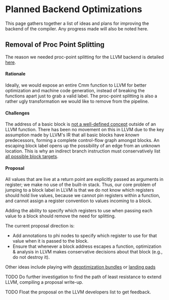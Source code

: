 # Planned Backend Optimizations



This page gathers together a list of ideas and plans for improving the backend of the compiler. Any progress made will also be noted here.


## Removal of Proc Point Splitting



The reason we needed proc-point splitting for the LLVM backend is detailed [here](commentary/compiler/backends/llvm/wip#get-rid-of-proc-point-splitting).


#### Rationale



Ideally, we would expose an entire Cmm function to LLVM for better optimization and machine code generation, instead of breaking the functions apart just to grab a valid label.
The proc-point splitting is also a rather ugly transformation we would like to remove from the pipeline.


#### Challenges



The address of a basic block is [
not a well-defined concept](http://llvm.org/docs/LangRef.html#addresses-of-basic-blocks) outside of an LLVM function.
There has been no movement on this in LLVM due to the key assumption made by LLVM's IR that all basic blocks have *known* predecessors, forming a complete control-flow graph amongst blocks.
An escaping block label opens up the possibility of an edge from an unknown location.
This is why an indirect branch instruction must conservatively list [
all possible block targets](http://llvm.org/docs/LangRef.html#i-indirectbr).


#### Proposal



All values that are live at a return point are explicitly passed as arguments in register; we make no use of the built-in stack.
Thus, our core problem of jumping to a block label in LLVM is that we do not know which registers should hold live values, because we cannot pin registers within a function, and cannot assign a register convention to values incoming to a block.
  
Adding the ability to specify which registers to use when passing each value to a block should remove the need for splitting.



The current proposal direction is:


- Add annotations to phi nodes to specify which register to use for that value when it is passed to the block.
- Ensure that whenever a block address escapes a function, optimization & analysis in LLVM makes conservative decisions about that block (e.g., do not destroy it).


Other ideas include playing with [
deoptimization bundles](http://llvm.org/docs/LangRef.html#deoptimization-operand-bundles) or [
landing pads](http://llvm.org/docs/LangRef.html#i-landingpad)



TODO Do further investigation to find the path of least resistance to extend LLVM, compiling a proposal write-up.



TODO Float the proposal on the LLVM developers list to get feedback.
 



